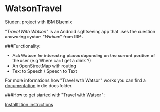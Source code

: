 # WatsonTravel
Student project with IBM Bluemix 

"*Travel With Watson*" is an Android sightseeing app that uses the question answering system "*Watson*" from IBM.

###Functionality:
- Ask Watson for interesting places depending on the current position of the user (e.g Where can I get a drink ?) 
- An OpenStreetMap with routing
- Text to Speech / Speech to Text

For more informations how "Travel with Watson" works you can find a [documentation](https://github.com/tudarmstadt-lt/WatsonTravel/blob/master/docs/Travel_With_Watson_documentation.pdf) in die docs folder.

###How to get started with "Travel with Watson":

[Installtation instructions](https://github.com/tudarmstadt-lt/WatsonTravel/blob/master/docs/getting_started.md)

